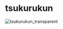 # tsukurukun

![tsukurukun_transparent](https://github.com/user-attachments/assets/fe77facb-1b50-4d5e-94fd-a4f90eb96e31)
